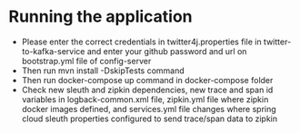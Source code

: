 # Running the application
- Please enter the correct credentials in twitter4j.properties file in twitter-to-kafka-service 
and enter your github password and url on bootstrap.yml file of config-server
- Then run mvn install -DskipTests command
- Then run docker-compose up command in docker-compose folder
- Check new sleuth and zipkin dependencies, new trace and span id variables in logback-common.xml file,
zipkin.yml file where zipkin docker images defined, and services.yml file changes where spring cloud sleuth 
properties configured to send trace/span data to zipkin